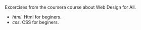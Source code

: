 Excercises from the coursera course about Web Design for All.

 * _html_. Html for beginers.
 * _css_. CSS for beginers.